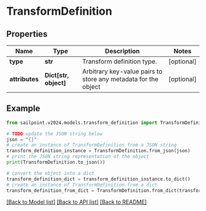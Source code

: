 # TransformDefinition


## Properties

Name | Type | Description | Notes
------------ | ------------- | ------------- | -------------
**type** | **str** | Transform definition type. | [optional] 
**attributes** | **Dict[str, object]** | Arbitrary key-value pairs to store any metadata for the object | [optional] 

## Example

```python
from sailpoint.v2024.models.transform_definition import TransformDefinition

# TODO update the JSON string below
json = "{}"
# create an instance of TransformDefinition from a JSON string
transform_definition_instance = TransformDefinition.from_json(json)
# print the JSON string representation of the object
print(TransformDefinition.to_json())

# convert the object into a dict
transform_definition_dict = transform_definition_instance.to_dict()
# create an instance of TransformDefinition from a dict
transform_definition_from_dict = TransformDefinition.from_dict(transform_definition_dict)
```
[[Back to Model list]](../README.md#documentation-for-models) [[Back to API list]](../README.md#documentation-for-api-endpoints) [[Back to README]](../README.md)


